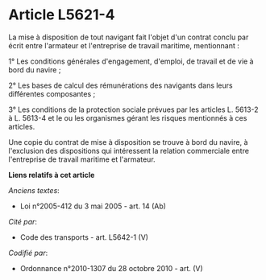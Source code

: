 # Article L5621-4

La mise à disposition de tout navigant fait l'objet d'un contrat conclu par écrit entre l'armateur et l'entreprise de travail
maritime, mentionnant :

1° Les conditions générales d'engagement, d'emploi, de travail et de vie à bord du navire ;

2° Les bases de calcul des rémunérations des navigants dans leurs différentes composantes ;

3° Les conditions de la protection sociale prévues par les articles L. 5613-2 à L. 5613-4 et le ou les organismes gérant les
risques mentionnés à ces articles.

Une copie du contrat de mise à disposition se trouve à bord du navire, à l'exclusion des dispositions qui intéressent la
relation commerciale entre l'entreprise de travail maritime et l'armateur.

**Liens relatifs à cet article**

_Anciens textes_:

  - Loi n°2005-412 du 3 mai 2005 - art. 14 (Ab)

_Cité par_:

  - Code des transports - art. L5642-1 (V)

_Codifié par_:

  - Ordonnance n°2010-1307 du 28 octobre 2010 - art. (V)
